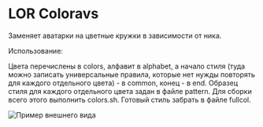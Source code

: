 LOR Coloravs
==============

Заменяет аватарки на цветные кружки в зависимости от ника.

Использование:

Цвета перечислены в colors, алфавит в alphabet, а начало стиля 
(туда можно записать универсальные правила, которые нет нужды повторять 
для каждого отдельного цвета) - в common, конец - в end. Образец стиля 
для каждого отдельного цвета задан в файле pattern. Для сборки 
всего этого выполнить colors.sh. Готовый стиль забрать в файле fullcol.

![Пример внешнего вида](https://i.imgur.com/TI9xQAM.jpg)
